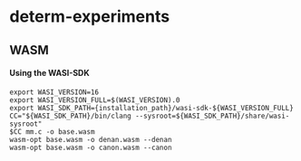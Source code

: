 # determ-experiments

## WASM

#### Using the WASI-SDK

```
export WASI_VERSION=16
export WASI_VERSION_FULL=$(WASI_VERSION).0
export WASI_SDK_PATH={installation_path}/wasi-sdk-${WASI_VERSION_FULL}
CC="${WASI_SDK_PATH}/bin/clang --sysroot=${WASI_SDK_PATH}/share/wasi-sysroot"
$CC mm.c -o base.wasm
wasm-opt base.wasm -o denan.wasm --denan 
wasm-opt base.wasm -o canon.wasm --canon
```
